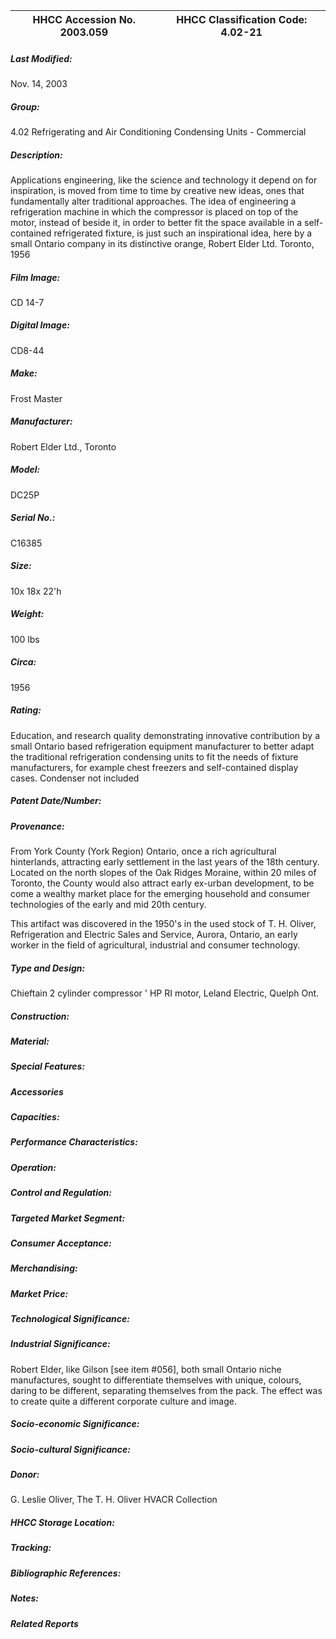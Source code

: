 | **HHCC Accession No. 2003.059** |**HHCC Classification Code:  4.02-21**|
| ----------- | ----------- |

##### Last Modified:
Nov. 14, 2003

##### Group:
4.02 Refrigerating and Air Conditioning Condensing Units - Commercial

##### Description:
Applications engineering, like the science and technology it depend on for inspiration, is moved from time to time by creative new ideas, ones that fundamentally alter traditional approaches. The idea of engineering a refrigeration machine in which the compressor is placed on top of the motor, instead of beside it, in order to better fit the space available in a self-contained refrigerated fixture, is just such an inspirational idea, here by a small Ontario company in its distinctive orange, Robert Elder Ltd. Toronto, 1956

##### Film Image:
CD 14-7

##### Digital Image:
CD8-44

##### Make:
Frost Master

##### Manufacturer:
Robert Elder Ltd., Toronto

##### Model:
DC25P

##### Serial No.:
C16385

##### Size:
10x 18x 22'h

##### Weight:
100 lbs

##### Circa:
1956

##### Rating:
Education, and research quality demonstrating innovative contribution by a small Ontario based refrigeration equipment manufacturer to better adapt the traditional refrigeration condensing units to fit the needs of fixture manufacturers, for example chest freezers and self-contained display cases. Condenser not included

##### Patent Date/Number:


##### Provenance:
From York County (York Region) Ontario, once a rich agricultural hinterlands, attracting early settlement in the last years of the 18th century. Located on the north slopes of the Oak Ridges Moraine, within 20 miles of Toronto, the County would also attract early ex-urban development, to be come a wealthy market place for the emerging household and consumer technologies of the early and mid 20th century. 

This artifact was discovered in the 1950's in the used stock of T. H. Oliver, Refrigeration and Electric Sales and Service, Aurora, Ontario, an early worker in the field of agricultural, industrial and consumer technology.

##### Type and Design:
Chieftain 2 cylinder compressor
' HP RI motor, Leland Electric, Quelph Ont.

##### Construction:


##### Material:


##### Special Features:


##### Accessories


##### Capacities:


##### Performance Characteristics:


##### Operation:


##### Control and Regulation:


##### Targeted Market Segment:


##### Consumer Acceptance:


##### Merchandising:


##### Market Price:


##### Technological Significance:


##### Industrial Significance:
Robert Elder, like Gilson [see item #056], both small Ontario niche manufactures, sought to differentiate themselves with unique, colours, daring to be different, separating themselves from the pack. The effect was to create quite a different corporate culture and image.

##### Socio-economic Significance:


##### Socio-cultural Significance:


##### Donor:
G. Leslie Oliver, The T. H. Oliver HVACR Collection

##### HHCC Storage Location:


##### Tracking:


##### Bibliographic References:


##### Notes:


##### Related Reports

